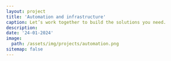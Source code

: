 ```yaml
---
layout: project
title: 'Automation and infrastructure'
caption: Let’s work together to build the solutions you need.
description:
date: '24-01-2024'
image:
  path: /assets/img/projects/automation.png
sitemap: false
---
```


